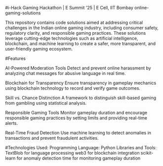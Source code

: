 #i-Hack Gaming Hackathon | E Summit '25 | E Cell, IIT Bombay   online-gaming-solutions

This repository contains code solutions aimed at addressing critical challenges in the Indian online gaming industry, including consumer safety, regulatory clarity, and responsible gaming practices. These solutions leverage cutting-edge technologies such as artificial intelligence, blockchain, and machine learning to create a safer, more transparent, and user-friendly gaming ecosystem.

#Features

AI-Powered Moderation Tools
Detect and prevent online harassment by analyzing chat messages for abusive language in real time.

Blockchain for Transparency
Ensure transparency in gameplay mechanics using blockchain technology to record and verify game outcomes.

Skill vs. Chance Distinction
A framework to distinguish skill-based gaming from gambling using statistical analysis.

Responsible Gaming Tools
Monitor gameplay duration and encourage responsible gaming practices by setting limits and providing real-time alerts.

Real-Time Fraud Detection
Use machine learning to detect anomalies in transactions and prevent fraudulent activities.

#Technologies Used:
Programming Language: Python
Libraries and Tools:
TextBlob for language processing
web3 for blockchain integration
scikit-learn for anomaly detection
time for monitoring gameplay duration
